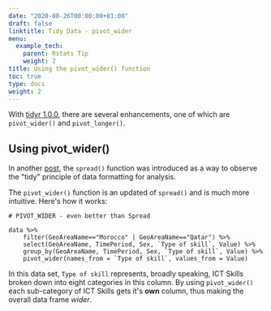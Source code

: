```yaml
---
date: "2020-08-26T00:00:00+01:00"
draft: false
linktitle: Tidy Data - pivot_wider
menu:
  example_tech:
    parent: Rstats Tip
    weight: 2
title: Using the pivot_wider() function
toc: true
type: docs
weight: 2
---
```


With [tidyr 1.0.0](https://www.tidyverse.org/blog/2019/09/tidyr-1-0-0/), there are several enhancements, one of which are `pivot_wider()` and `pivot_longer()`.

## Using pivot_wider()

In another [post](https://paulapivat.com/technical_notes/example_tech/rstats_tip2/), the `spread()` function was introduced as a way to observe the "tidy" principle of data formatting for analysis. 

The `pivot_wider()` function is an updated of `spread()` and is much more intuitive. Here's how it works:

```
# PIVOT_WIDER - even better than Spread

data %>%
    filter(GeoAreaName=="Morocco" | GeoAreaName=="Qatar") %>% 
    select(GeoAreaName, TimePeriod, Sex, `Type of skill`, Value) %>%
    group_by(GeoAreaName, TimePeriod, Sex, `Type of skill`, Value) %>%
    pivot_wider(names_from = `Type of skill`, values_from = Value) 
```

In this data set, `Type of skill` represents, broadly speaking, ICT Skills broken down into eight categories in this column. By using `pivot_wider()` each sub-category of ICT Skills gets it's **own** column, thus making the overall data frame *wider*.

